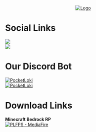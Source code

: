 <br/>
<p align="center">
  <a href="https://github.com/artsvn/PocketLoki">
    <img src="https://static1.textcraft.net/data1/b/4/b470a313d4b5040567f714a8975057ed5fa925c8da39a3ee5e6b4b0d3255bfef95601890afd80709da39a3ee5e6b4b0d3255bfef95601890afd8070975f6a90f68302a925908dbbefd0a80c0.png" alt="Logo">
  </a>
</p>

# Social Links
![](https://discordapp.com/api/guilds/1082401271098638417/widget.png?style=banner2)<br>
[![](https://dcbadge.vercel.app/api/server/R89XUt7uMa)](https://discord.gg/R89XUt7uMa)

# Our Discord Bot
[![PocketLoki](https://img.shields.io/badge/PocketLoki-TicketBot-0B0B0B?logo=https%3A%2F%2Fmedia.discordapp.net%2Fattachments%2F1082425019218546868%2F1095767985853042970%2Fpack_icon.png)](https://discord.com/api/oauth2/authorize?client_id=1048883477149392928&permissions=8&scope=bot%20applications.commands)<br>
[![PocketLoki](https://img.shields.io/badge/PocketLoki-GiveawayBot-0B0B0B?logo=https%3A%2F%2Fmedia.discordapp.net%2Fattachments%2F1082425019218546868%2F1095767985853042970%2Fpack_icon.png)](https://discord.com/api/oauth2/authorize?client_id=1063250459118276618&permissions=8&scope=bot%20applications.commands)

# Download Links

**Minecraft Bedrock RP**<br>
[![PLFPS - MediaFire](https://img.shields.io/badge/Download-PLFPS-0B0B0B?style=for-the-badge&logo=https%3A%2F%2Fgithub.com%2Fartsvn%2FPocketLoki)](https://rb.gy/56x8l)

